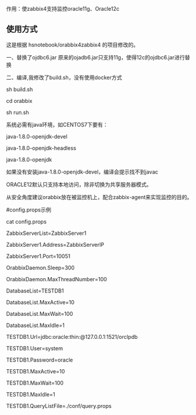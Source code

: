作用：使zabbix4支持监控oracle11g、Oracle12c

## 使用方式

这是根据 hsnotebook/orabbix4zabbix4 的项目修改的。


一、替换了ojdbc6.jar
   原来的ojadb6.jar只支持11g，使得12c的ojdbc6.jar进行替换

二、编译,我修改了build.sh，没有使用docker方式

sh build.sh

cd orabbix

sh run.sh

系统必需有java环境，如CENTOS7下要有：

java-1.8.0-openjdk-devel

java-1.8.0-openjdk-headless

java-1.8.0-openjdk

如果没有安装java-1.8.0-openjdk-devel，编译会提示找不到javac

ORACLE12默认只支持本地访问，除非切换为共享服务器模式。

从安全角度建议orabbix放在被监控机上，配合zabbix-agent来实现监控的目的。

#config.props示例

cat config.props

ZabbixServerList=ZabbixServer1

ZabbixServer1.Address=ZabbixServerIP

ZabbixServer1.Port=10051

OrabbixDaemon.Sleep=300

OrabbixDaemon.MaxThreadNumber=100

DatabaseList=TESTDB1

DatabaseList.MaxActive=10

DatabaseList.MaxWait=100

DatabaseList.MaxIdle=1


TESTDB1.Url=jdbc:oracle:thin:@127.0.0.1:1521/orclpdb

TESTDB1.User=system

TESTDB1.Password=oracle

TESTDB1.MaxActive=10

TESTDB1.MaxWait=100

TESTDB1.MaxIdle=1

TESTDB1.QueryListFile=./conf/query.props


